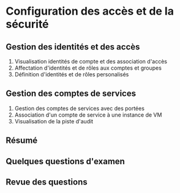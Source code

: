 # Configuration des accès et de la sécurité

## Gestion des identités et des accès

1. Visualisation identités de compte et des association d'accès
2. Affectation d'identités et de rôles aux comptes et groupes
3. Définition d'identités et de rôles personalisés

## Gestion des comptes de services

1. Gestion des comptes de services avec des portées
2. Association d'un compte de service à une instance de VM
3. Visualisation de la piste d'audit

## Résumé

## Quelques questions d'examen

## Revue des questions
